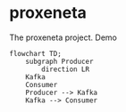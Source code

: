 # proxeneta
The proxeneta project. Demo

```mermaid
flowchart TD;
    subgraph Producer
        direction LR
    Kafka
    Consumer
    Producer --> Kafka
    Kafka --> Consumer
```
